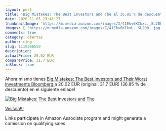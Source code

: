 ```yaml
---
layout: post
title: 'Big Mistakes: The Best Investors and The al 36.85 % de descuento'
date: 2020-11-05 23:41:27
thumbnailImage: 'https://m.media-amazon.com/images/I/41Ekv6KIkxL._SL200_.jpg'
images: [ 'https://m.media-amazon.com/images/I/41Ekv6KIkxL._SL200_.jpg' ]
comments: true
category: ofertas
author: ring
slug: 1119366550
description:
actualPrice: 20.02 EUR
comparePrice: 31.7 EUR
inStock: true
---
```


Ahora mismo tienes [Big Mistakes: The Best Investors and Their Worst Investments  Bloomberg ](https://www.amazon.es/dp/1119366550/?tag=tolees-21) a 20.02 EUR (original: 31.7 EUR) (36.85 %  de descuento) en el siguiente enlace!

[![Big Mistakes: The Best Investors and The](https://m.media-amazon.com/images/I/41Ekv6KIkxL._SL200_.jpg)](https://www.amazon.es/dp/1119366550/?tag=tolees-21)

[Visítala!!!](https://www.amazon.es/dp/1119366550/?tag=tolees-21)

Links participate in Amazon Associate program and might generate a comission on qualifying sales
